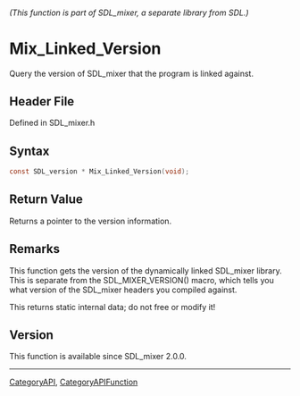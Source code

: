 ###### (This function is part of SDL_mixer, a separate library from SDL.)
# Mix_Linked_Version

Query the version of SDL_mixer that the program is linked against.

## Header File

Defined in SDL_mixer.h

## Syntax

```c
const SDL_version * Mix_Linked_Version(void);

```

## Return Value

Returns a pointer to the version information.

## Remarks

This function gets the version of the dynamically linked SDL_mixer library.
This is separate from the SDL_MIXER_VERSION() macro, which tells you what
version of the SDL_mixer headers you compiled against.

This returns static internal data; do not free or modify it!

## Version

This function is available since SDL_mixer 2.0.0.

----
[CategoryAPI](CategoryAPI), [CategoryAPIFunction](CategoryAPIFunction)


